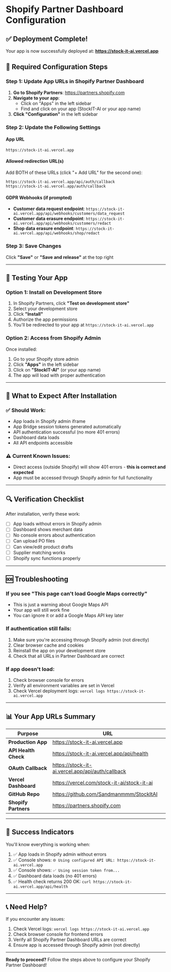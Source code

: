 # Shopify Partner Dashboard Configuration

## ✅ Deployment Complete!
Your app is now successfully deployed at: **https://stock-it-ai.vercel.app**

## 🔧 Required Configuration Steps

### Step 1: Update App URLs in Shopify Partner Dashboard

1. **Go to Shopify Partners**: https://partners.shopify.com
2. **Navigate to your app**:
   - Click on "Apps" in the left sidebar
   - Find and click on your app (StockIT-AI or your app name)
3. **Click "Configuration"** in the left sidebar

### Step 2: Update the Following Settings

#### App URL
```
https://stock-it-ai.vercel.app
```

#### Allowed redirection URL(s)
Add BOTH of these URLs (click "+ Add URL" for the second one):
```
https://stock-it-ai.vercel.app/api/auth/callback
https://stock-it-ai.vercel.app/auth/callback
```

#### GDPR Webhooks (if prompted)
- **Customer data request endpoint**: `https://stock-it-ai.vercel.app/api/webhooks/customers/data_request`
- **Customer data erasure endpoint**: `https://stock-it-ai.vercel.app/api/webhooks/customers/redact`
- **Shop data erasure endpoint**: `https://stock-it-ai.vercel.app/api/webhooks/shop/redact`

### Step 3: Save Changes
Click **"Save"** or **"Save and release"** at the top right

---

## 📱 Testing Your App

### Option 1: Install on Development Store

1. In Shopify Partners, click **"Test on development store"**
2. Select your development store
3. Click **"Install"**
4. Authorize the app permissions
5. You'll be redirected to your app at `https://stock-it-ai.vercel.app`

### Option 2: Access from Shopify Admin

Once installed:
1. Go to your Shopify store admin
2. Click **"Apps"** in the left sidebar
3. Click on **"StockIT-AI"** (or your app name)
4. The app will load with proper authentication

---

## 🎯 What to Expect After Installation

### ✅ Should Work:
- App loads in Shopify admin iframe
- App Bridge session tokens generated automatically
- API authentication successful (no more 401 errors)
- Dashboard data loads
- All API endpoints accessible

### ⚠️ Current Known Issues:
- Direct access (outside Shopify) will show 401 errors - **this is correct and expected**
- App must be accessed through Shopify admin for full functionality

---

## 🔍 Verification Checklist

After installation, verify these work:

- [ ] App loads without errors in Shopify admin
- [ ] Dashboard shows merchant data
- [ ] No console errors about authentication
- [ ] Can upload PO files
- [ ] Can view/edit product drafts
- [ ] Supplier matching works
- [ ] Shopify sync functions properly

---

## 🆘 Troubleshooting

### If you see "This page can't load Google Maps correctly"
- This is just a warning about Google Maps API
- Your app will still work fine
- You can ignore it or add a Google Maps API key later

### If authentication still fails:
1. Make sure you're accessing through Shopify admin (not directly)
2. Clear browser cache and cookies
3. Reinstall the app on your development store
4. Check that all URLs in Partner Dashboard are correct

### If app doesn't load:
1. Check browser console for errors
2. Verify all environment variables are set in Vercel
3. Check Vercel deployment logs: `vercel logs https://stock-it-ai.vercel.app`

---

## 📊 Your App URLs Summary

| Purpose | URL |
|---------|-----|
| **Production App** | https://stock-it-ai.vercel.app |
| **API Health Check** | https://stock-it-ai.vercel.app/api/health |
| **OAuth Callback** | https://stock-it-ai.vercel.app/api/auth/callback |
| **Vercel Dashboard** | https://vercel.com/stock-it-ai/stock-it-ai |
| **GitHub Repo** | https://github.com/Sandmanmmm/StockItAI |
| **Shopify Partners** | https://partners.shopify.com |

---

## 🎉 Success Indicators

You'll know everything is working when:
1. ✅ App loads in Shopify admin without errors
2. ✅ Console shows: `🌐 Using configured API URL: https://stock-it-ai.vercel.app`
3. ✅ Console shows: `✅ Using session token from...`
4. ✅ Dashboard data loads (no 401 errors)
5. ✅ Health check returns 200 OK: `curl https://stock-it-ai.vercel.app/api/health`

---

## 📞 Need Help?

If you encounter any issues:
1. Check Vercel logs: `vercel logs https://stock-it-ai.vercel.app`
2. Check browser console for frontend errors
3. Verify all Shopify Partner Dashboard URLs are correct
4. Ensure app is accessed through Shopify admin (not directly)

---

**Ready to proceed?** Follow the steps above to configure your Shopify Partner Dashboard!

